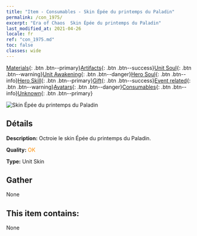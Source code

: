 ```yaml
---
title: "Item - Consumables - Skin Épée du printemps du Paladin"
permalink: /con_1975/
excerpt: "Era of Chaos  Skin Épée du printemps du Paladin"
last_modified_at: 2021-04-26
locale: fr
ref: "con_1975.md"
toc: false
classes: wide
---
```

 [Materials](/ItemsFR/){: .btn .btn--primary}[Artifacts](/ItemsFR/Artifacts/){: .btn .btn--success}[Unit Soul](/ItemsFR/UnitSoul/){: .btn .btn--warning}[Unit Awakening](/ItemsFR/UnitAwakening/){: .btn .btn--danger}[Hero Soul](/ItemsFR/HeroSoul/){: .btn .btn--info}[Hero Skill](/ItemsFR/HeroSkill/){: .btn .btn--primary}[Gift](/ItemsFR/Gift/){: .btn .btn--success}[Event related](/ItemsFR/Events/){: .btn .btn--warning}[Avatars](/ItemsFR/Avatars/){: .btn .btn--danger}[Consumables](/ItemsFR/Consumables/){: .btn .btn--info}[Unknown](/ItemsFR/Unknown/){: .btn .btn--primary}

 ![Skin Épée du printemps du Paladin](/images/u/ti_shengqishiqixi.jpg)

## Détails
 **Description:** Octroie le skin Épée du printemps du Paladin.

 **Quality:** <span style="color: #FF8C00">OK</span>

 **Type:** Unit Skin

## Gather

  None

## This item contains:

  None

